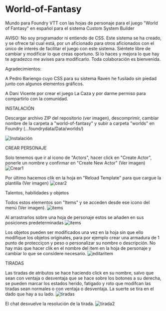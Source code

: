 # World-of-Fantasy
Mundo para Foundry VTT con las hojas de personaje para el juego "World of Fantasy" en español para el sistema Custom System Builder

AVISO: No soy programador ni entiendo de CSS. Este sistema se ha creado, y se ofrece tal cual está, por un aficionado para otros aficionados con el único de interés de facilitar el juego con este sistema. Siéntete libre de cambiar y modificar lo que creas oportuno. Si lo haces y mejora lo que hay te agradezco me avises para modificarlo. Toda colaboración es bienvenida.

Agradecimientos:

A Pedro Bariengo cuyo CSS para su sistema Raven he fusilado sin piedad junto con algunos elementos gráficos.

A Dani Vicente por crear el juego La Caza y por darme permiso para compartirlo con la comunidad.



INSTALACIÓN

Descargar archivo ZIP del repositorio (ver imagen), descomprimir, cambiar nombre de la carpeta a "world-of-fantasy" y subir a carpeta "worlds" en Foundry (...foundrydata/Data/worlds/)

![Instalación](https://github.com/user-attachments/assets/482f7393-3c9a-441d-be94-a7fd4fb19de2)



CREAR PERSONAJE

Solo tenemos que ir al icono de "Actors", hacer click en "Create Actor", ponerle un nombre y confirmar en "Create New Actor" (Ver imagen)
![Crear1](https://github.com/user-attachments/assets/1f246c12-926f-4c08-ae84-7021f7f3b2cd)

Por último hacemos clik en la hoja en "Reload Template" para que cargue la plantilla (Ver imagen)
![cear2](https://github.com/user-attachments/assets/ec43bcaa-dcc2-4607-949f-cb5bc5090b68)



Talentos, habilidades y objetos

Todos estos elementos son "Items" y se acceden desde ese icono del menú (Ver imagen). 
![items](https://github.com/user-attachments/assets/8097368d-1c1e-4732-9460-1a21bff0c214)

Al arrastrarlos sobre una hoja de personaje estos se añaden en sus posiciones predeterminadas
![items](https://github.com/user-attachments/assets/448c4394-aa49-434c-bb36-1e887ae8fbe3)

Los objetos pueden ser modificados una vez en la hoja sin que ello modifique los objetos originales, para por ejemplo crear una armadura de 1 punto de protecciçon y peso o personalizar su nombre o descripción. No hay más que hacer clik en el nombre del item en la hoja de personaje y cambiar lo que se considere necesario.
![editaritem](https://github.com/user-attachments/assets/38cd6fe5-bfff-4879-992a-804b741b0d63)



TIRADAS

Las tiradas de atributos se hace haciendo click en su nombre, salvo que sean con ventaja o desventaja que se hace sobre los botones a su derecha, se pueden marcar los estados herido, fatigado y roto que modifcan las tiradas sean normales o con ventaja o desventaja. La suerte se tira en el dado que hay a su lado.
![tiradas](https://github.com/user-attachments/assets/cb80366f-d3ee-4d21-b92a-41349f39bcbe)

El chat desvuelve la resolución de la tirada.
![tirada2](https://github.com/user-attachments/assets/e6b70e9e-c2f3-4871-b190-b7840e7f11eb)

